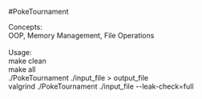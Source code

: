#PokeTournament

Concepts: <br />
OOP, Memory Management, File Operations<br />
<br />
Usage: <br />
make clean <br />
make all <br />
./PokeTournament ./input_file > output_file <br />
valgrind ./PokeTournament ./input_file --leak-check=full

